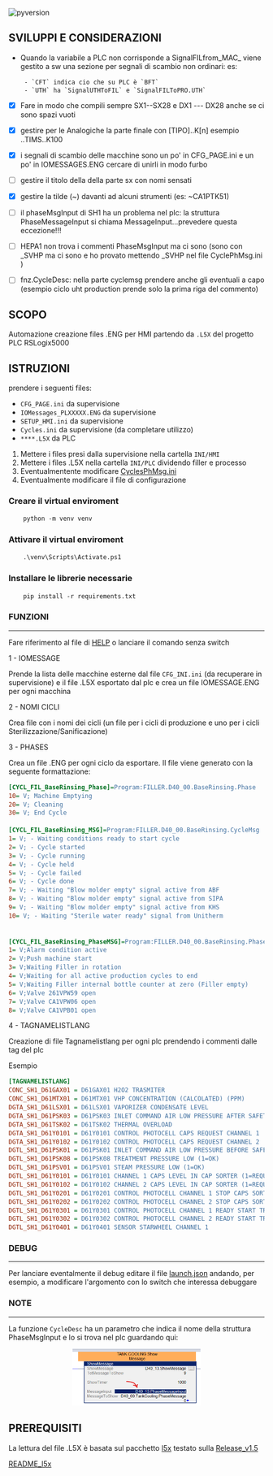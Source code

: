 ![pyversion](https://img.shields.io/badge/Python%20-3.10.3-green)

## SVILUPPI E CONSIDERAZIONI

- Quando la variabile a PLC non corrisponde a SignalFILfrom_MAC_ viene gestito a sw 
  una sezione per segnali di scambio non ordinari:
	es:
	
       - `CFT` indica cio che su PLC è `BFT`
	   - `UTH` ha `SignalUTHToFIL` e `SignalFILToPRO.UTH`

- [x] Fare in modo che compili sempre SX1--SX28 e DX1 --- DX28 anche se ci sono spazi vuoti

- [x] gestire per le Analogiche la parte finale con [TIPO]..K[n]   esempio ..TIMS..K100

- [x] i segnali di scambio delle macchine sono un po' in CFG_PAGE.ini e un po' in IOMESSAGES.ENG
      cercare di unirli in modo furbo

- [ ] gestire il titolo della della parte sx con nomi sensati

- [x] gestire la tilde (~) davanti ad alcuni strumenti (es: ~CA1PTK51)

- [ ] il phaseMsgInput di SH1 ha un problema nel plc: la struttura PhaseMessageInput si chiama MessageInput...prevedere questa eccezione!!!

- [ ] HEPA1 non trova i commenti PhaseMsgInput ma ci sono (sono con _SVHP ma ci sono e ho provato mettendo _SVHP nel file CyclePhMsg.ini )

- [ ] fnz.CycleDesc: nella parte cyclemsg prendere anche gli eventuali a capo (esempio ciclo uht production prende solo la prima riga del commento)

## SCOPO

Automazione creazione files .ENG per HMI partendo da `.L5X` del progetto PLC RSLogix5000

## ISTRUZIONI

prendere i seguenti files:

- `CFG_PAGE.ini` da supervisione 
- `IOMessages_PLXXXXX.ENG` da supervisione
- `SETUP_HMI.ini` da supervisione
- `Cycles.ini` da supervisione (da completare utilizzo)
- `****.L5X`        da PLC

1. Mettere i files presi dalla supervisione nella cartella `INI/HMI`
2. Mettere i files .L5X nella cartella `INI/PLC` dividendo filler e processo
3. Eventualmentente modificare [CyclesPhMsg.ini](./INI/CyclesPhMsg.ini)
4. Eventualmente modificare il file di configurazione


### Creare il virtual enviroment
```ps
	python -m venv venv
```
### Attivare il virtual enviroment
```ps
	.\venv\Scripts\Activate.ps1
```
### Installare le librerie necessarie
```ps
	pip install -r requirements.txt
```

### FUNZIONI
----------------------
Fare riferimento al file di [HELP](RES/help.ini) o lanciare il comando senza switch

1 - IOMESSAGE

Prende la lista delle macchine esterne dal file `CFG_INI.ini` (da recuperare in supervisione)
e il file .L5X esportato dal plc e crea un file IOMESSAGE.ENG per ogni macchina

2 - NOMI CICLI

Crea file con i nomi dei cicli (un file per i cicli di produzione e uno per i cicli Sterilizzazione/Sanificazione)

3 - PHASES

Crea un file .ENG per ogni ciclo da esportare.
Il file viene generato con la seguente formattazione:

```INI
[CYCL_FIL_BaseRinsing_Phase]=Program:FILLER.D40_00.BaseRinsing.Phase
10= V; Machine Emptying
20= V; Cleaning
30= V; End Cycle

[CYCL_FIL_BaseRinsing_MSG]=Program:FILLER.D40_00.BaseRinsing.CycleMsg
1= V; - Waiting conditions ready to start cycle
2= V; - Cycle started
3= V; - Cycle running
4= V; - Cycle held
5= V; - Cycle failed
6= V; - Cycle done
7= V; - Waiting "Blow molder empty" signal active from ABF
8= V; - Waiting "Blow molder empty" signal active from SIPA
9= V; - Waiting "Blow molder empty" signal active from KHS
10= V; - Waiting "Sterile water ready" signal from Unitherm


[CYCL_FIL_BaseRinsing_PhaseMSG]=Program:FILLER.D40_00.BaseRinsing.PhaseMessage
1= V;Alarm condition active
2= V;Push machine start
3= V;Waiting Filler in rotation
4= V;Waiting for all active production cycles to end
5= V;Waiting Filler internal bottle counter at zero (Filler empty)
6= V;Valve 261VPW59 open
7= V;Valve CA1VPW06 open
8= V;Valve CA1VPB01 open
```
4 - TAGNAMELISTLANG

Creazione di file Tagnamelistlang per ogni plc prendendo i commenti dalle tag del plc

Esempio

```INI
[TAGNAMELISTLANG]
CONC_SH1_D61GAX01 = D61GAX01 H2O2 TRASMITER
CONC_SH1_D61MTX01 = D61MTX01 VHP CONCENTRATION (CALCOLATED) (PPM)
DGTA_SH1_D61LSX01 = D61LSX01 VAPORIZER CONDENSATE LEVEL
DGTA_SH1_D61PSK03 = D61PSK03 INLET COMMAND AIR LOW PRESSURE AFTER SAFETY VALVE (1 = LOW PRESSURE)
DGTA_SH1_D61TSK02 = D61TSK02 THERMAL OVERLOAD
DGTA_SH1_D61Y0101 = D61Y0101 CONTROL PHOTOCELL CAPS REQUEST CHANNEL 1
DGTA_SH1_D61Y0102 = D61Y0102 CONTROL PHOTOCELL CAPS REQUEST CHANNEL 2
DGTL_SH1_D61PSK01 = D61PSK01 INLET COMMAND AIR LOW PRESSURE BEFORE SAFETY VALVE (0 = LOW PRESSURE)
DGTL_SH1_D61PSK08 = D61PSK08 TREATMENT PRESSURE LOW (1=OK)
DGTL_SH1_D61PSV01 = D61PSV01 STEAM PRESSURE LOW (1=OK)
DGTL_SH1_D61Y0101 = D61Y0101 CHANNEL 1 CAPS LEVEL IN CAP SORTER (1=REQUEST)
DGTL_SH1_D61Y0102 = D61Y0102 CHANNEL 2 CAPS LEVEL IN CAP SORTER (1=REQUEST)
DGTL_SH1_D61Y0201 = D61Y0201 CONTROL PHOTOCELL CHANNEL 1 STOP CAPS SORTER
DGTL_SH1_D61Y0202 = D61Y0202 CONTROL PHOTOCELL CHANNEL 2 STOP CAPS SORTER
DGTL_SH1_D61Y0301 = D61Y0301 CONTROL PHOTOCELL CHANNEL 1 READY START TREATMENT
DGTL_SH1_D61Y0302 = D61Y0302 CONTROL PHOTOCELL CHANNEL 2 READY START TREATMENT
DGTL_SH1_D61Y0401 = D61Y0401 SENSOR STARWHEEL CHANNEL 1
```

### DEBUG
-------

Per lanciare eventalmente il debug editare il file [launch.json](.vscode/launch.json) andando, per esempio, a modificare l'argomento con lo switch che interessa debuggare

### NOTE
-----

La funzione `CycleDesc` ha un parametro che indica il nome della struttura PhaseMsgInput e lo si trova nel plc guardando qui:

<!-- ![phase](IMG/Phase.png) -->

<p align="center">
<img src="IMG/Phase.png"  width=50% height=50%>
</p>

## PREREQUISITI

La lettura del file .L5X è basata sul pacchetto [l5x](https://github.com/jvalenzuela/l5x)
testato sulla [Release_v1.5](Release_v1.5)

[README_l5x](https://github.com/jvalenzuela/l5x#readme)
